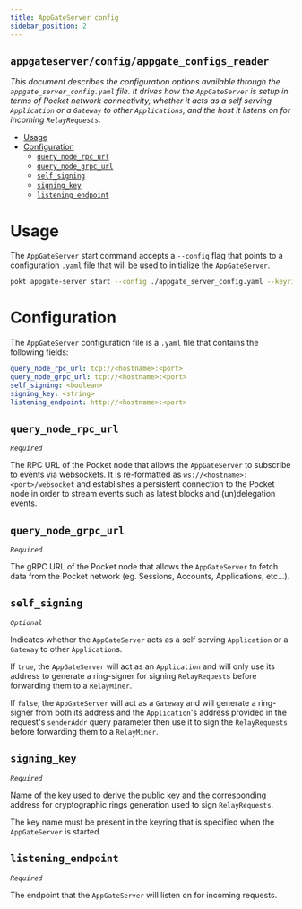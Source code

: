 ```yaml
---
title: AppGateServer config
sidebar_position: 2
---
```


## `appgateserver/config/appgate_configs_reader`

_This document describes the configuration options available through the
`appgate_server_config.yaml` file. It drives how the `AppGateServer` is setup in terms
of Pocket network connectivity, whether it acts as a self serving `Application`
or a `Gateway` to other `Applications`, and the host it listens on for incoming
`RelayRequests`._

- [Usage](#usage)
- [Configuration](#configuration)
  - [`query_node_rpc_url`](#query_node_rpc_url)
  - [`query_node_grpc_url`](#query_node_grpc_url)
  - [`self_signing`](#self_signing)
  - [`signing_key`](#signing_key)
  - [`listening_endpoint`](#listening_endpoint)

# Usage

The `AppGateServer` start command accepts a `--config` flag that points to a
configuration `.yaml` file that will be used to initialize the `AppGateServer`.

```bash
pokt appgate-server start --config ./appgate_server_config.yaml --keyring-backend test
```

# Configuration

The `AppGateServer` configuration file is a `.yaml` file that contains the
following fields:

```yaml
query_node_rpc_url: tcp://<hostname>:<port>
query_node_grpc_url: tcp://<hostname>:<port>
self_signing: <boolean>
signing_key: <string>
listening_endpoint: http://<hostname>:<port>
```

## `query_node_rpc_url`
_`Required`_

The RPC URL of the Pocket node that allows the `AppGateServer` to subscribe to
events via websockets. It is re-formatted as `ws://<hostname>:<port>/websocket`
and establishes a persistent connection to the Pocket node in order to stream
events such as latest blocks and (un)delegation events.

## `query_node_grpc_url`
_`Required`_

The gRPC URL of the Pocket node that allows the `AppGateServer` to fetch data from
the Pocket network (eg. Sessions, Accounts, Applications, etc...).

## `self_signing`
_`Optional`_

Indicates whether the `AppGateServer` acts as a self serving `Application` or a
`Gateway` to other `Application`s.

If `true`, the `AppGateServer` will act as an `Application` and will only use
its address to generate a ring-signer for signing `RelayRequest`s before
forwarding them to a `RelayMiner`.

If `false`, the `AppGateServer` will act as a `Gateway` and will generate a
ring-signer from both its address and the `Application`'s address provided in
the request's `senderAddr` query parameter then use it to sign the `RelayRequests`
before forwarding them to a `RelayMiner`.

## `signing_key`
_`Required`_

Name of the key used to derive the public key and the corresponding address
for cryptographic rings generation used to sign `RelayRequests`.

The key name must be present in the keyring that is specified when the
`AppGateServer` is started.

## `listening_endpoint`
_`Required`_

The endpoint that the `AppGateServer` will listen on for incoming requests.